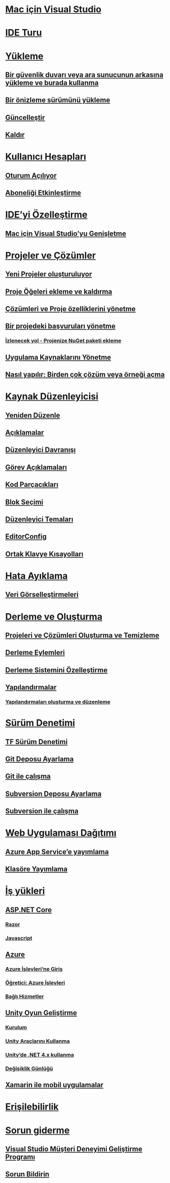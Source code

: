 # [Mac için Visual Studio](/visualstudio/mac/)
# [IDE Turu](ide-tour.md)

# [Yükleme](installation.md)
## [Bir güvenlik duvarı veya ara sunucunun arkasına yükleme ve burada kullanma](/visualstudio/mac/install-behind-a-firewall-or-proxy-server)
## [Bir önizleme sürümünü yükleme](/visualstudio/mac/install-preview)
## [Güncelleştir](/visualstudio/mac/update)
## [Kaldır](/visualstudio/mac/uninstall)


# [Kullanıcı Hesapları](/visualstudio/mac/user-accounts)
## [Oturum Açılıyor](/visualstudio/mac/signing-in)
## [Aboneliği Etkinleştirme](/visualstudio/mac/enable-subscription)

# [IDE’yi Özelleştirme](/visualstudio/mac/customizing-the-ide)
## [Mac için Visual Studio’yu Genişletme](/visualstudio/mac/extending-visual-studio-mac)


# [Projeler ve Çözümler](/visualstudio/mac/projects-and-solutions)
## [Yeni Projeler oluşturuluyor](/visualstudio/mac/create-new-projects)
## [Proje Öğeleri ekleme ve kaldırma](/visualstudio/mac/add-and-remove-project-items)
## [Çözümleri ve Proje özelliklerini yönetme](/visualstudio/mac/managing-solutions-and-project-properties)
## [Bir projedeki başvuruları yönetme](/visualstudio/mac/managing-references-in-a-project)
### [İzlenecek yol - Projenize NuGet paketi ekleme](/visualstudio/mac/nuget-walkthrough)
## [Uygulama Kaynaklarını Yönetme](/visualstudio/mac/managing-app-resources)
## [Nasıl yapılır: Birden çok çözüm veya örneği açma](/visualstudio/mac/open-multiple-solutions)

# [Kaynak Düzenleyicisi](/visualstudio/mac/source-editor)
## [Yeniden Düzenle](/visualstudio/mac/refactoring)
## [Açıklamalar](/visualstudio/mac/comments)
## [Düzenleyici Davranışı](/visualstudio/mac/editor-behavior)
## [Görev Açıklamaları](/visualstudio/mac/task-comments)
## [Kod Parçacıkları](/visualstudio/mac/snippets)
## [Blok Seçimi](/visualstudio/mac/block-selection)
## [Düzenleyici Temaları](/visualstudio/mac/editor-themes)
## [EditorConfig](/visualstudio/mac/editorconfig)
## [Ortak Klavye Kısayolları](/visualstudio/mac/keyboard-shortcuts)

# [Hata Ayıklama](/visualstudio/mac/debugging)
## [Veri Görselleştirmeleri](/visualstudio/mac/data-visualizations)

# [Derleme ve Oluşturma](/visualstudio/mac/compiling-and-building)
## [Projeleri ve Çözümleri Oluşturma ve Temizleme](/visualstudio/mac/building-and-cleaning-projects-and-solutions)
## [Derleme Eylemleri](/visualstudio/mac/build-actions)
## [Derleme Sistemini Özelleştirme](/visualstudio/mac/customizing-build-system)
## [Yapılandırmalar](/visualstudio/mac/configurations)
### [Yapılandırmaları oluşturma ve düzenleme](/visualstudio/mac/create-and-edit-configurations)

# [Sürüm Denetimi](/visualstudio/mac/version-control)
## [TF Sürüm Denetimi](/visualstudio/mac/tf-version-control)
## [Git Deposu Ayarlama](/visualstudio/mac/set-up-git-repository)
## [Git ile çalışma](/visualstudio/mac/working-with-git)
## [Subversion Deposu Ayarlama](/visualstudio/mac/set-up-subversion-repository)
## [Subversion ile çalışma](/visualstudio/mac/working-with-subversion)

# [Web Uygulaması Dağıtımı](/visualstudio/mac/web-app-deployment.md)
## [Azure App Service’e yayımlama](/visualstudio/mac/publish-app-svc.md)
## [Klasöre Yayımlama](/visualstudio/mac/publish-folder.md)

# [İş yükleri](/visualstudio/mac/workloads)
## [ASP.NET Core](/visualstudio/mac/asp-net-core)
### [Razor](/visualstudio/mac/razor)
### [Javascript](/visualstudio/mac/javascript)
## [Azure](/visualstudio/mac/azure-workload)
### [Azure İşlevleri’ne Giriş](/visualstudio/mac/azure-functions)
### [Öğretici: Azure İşlevleri](/visualstudio/mac/azure-functions-lab)
### [Bağlı Hizmetler](/visualstudio/mac/connected-services)
## [Unity Oyun Geliştirme](/visualstudio/mac/unity-tools)
### [Kurulum](/visualstudio/mac/setup-vsmac-tools-unity)
### [Unity Araçlarını Kullanma](/visualstudio/mac/using-vsmac-tools-unity)
### [Unity’de .NET 4.x kullanma](/visualstudio/mac//visualstudio/cross-platform/unity-scripting-upgrade/?context=visualstudio/mac/context)
### [Değişiklik Günlüğü](/visualstudio/mac//visualstudio/cross-platform/change-log-visual-studio-tools-for-unity-mac/?context=visualstudio/mac/context)
## [Xamarin ile mobil uygulamalar](/xamarin/)

# [Erişilebilirlik](/visualstudio/mac/accessibility)

# [Sorun giderme](/visualstudio/mac/troubleshooting)
## [Visual Studio Müşteri Deneyimi Geliştirme Programı](/visualstudio/mac/visual-studio-experience-improvement-program)
## [Sorun Bildirin](/visualstudio/mac/report-a-problem)
